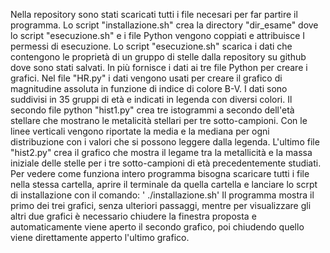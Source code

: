 Nella repository sono stati scaricati tutti i file necesari per far partire il programma. Lo script "installazione.sh" crea la directory "dir_esame" dove lo script "esecuzione.sh" e i file Python vengono coppiati e attribuisce I permessi di esecuzione. Lo script "esecuzione.sh" scarica i dati che contengono le proprietà di un gruppo di stelle dalla repository su github dove sono stati salvati. In più fornisce i dati ai tre file Python per creare i grafici. Nel file "HR.py" i dati vengono usati per creare il grafico di magnitudine assoluta in funzione di indice di colore B-V. I dati sono suddivisi in 35 gruppi di età e indicati in legenda con diversi colori. Il secondo file python "hist1.py" crea tre istogrammi a secondo dell'età stellare che mostrano le metalicità stellari per tre sotto-campioni. Con le linee verticali vengono riportate la media e la mediana per ogni distribuzione con i valori che si possono leggere dalla legenda. L'ultimo file "hist2.py" crea il grafico che mostra il legame tra la metallicità e la massa iniziale delle stelle per i tre sotto-campioni di età precedentemente studiati. Per vedere come funziona intero programma bisogna scaricare tutti i file nella stessa cartella, aprire il terminale da quella cartella e lanciare lo scrpt di installazione con il comando: ' ./installazione.sh' Il programma mostra il primo dei trei grafici, senza ulteriori passaggi, mentre per visualizzare gli altri due grafici è necessario chiudere la finestra proposta e automaticamente viene aperto il secondo grafico, poi chiudendo quello viene direttamente apperto l'ultimo grafico.
